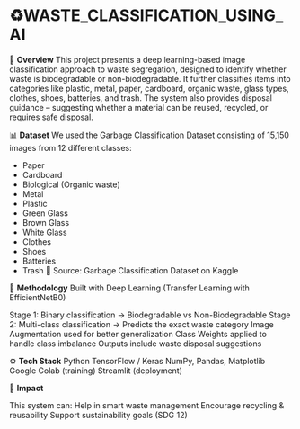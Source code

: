 # ♻️WASTE_CLASSIFICATION_USING_AI

📌 **Overview**
This project presents a deep learning-based image classification approach to waste segregation, designed to identify whether waste is biodegradable or non-biodegradable.
It further classifies items into categories like plastic, metal, paper, cardboard, organic waste, glass types, clothes, shoes, batteries, and trash.
The system also provides disposal guidance – suggesting whether a material can be reused, recycled, or requires safe disposal.

📊 **Dataset**
We used the Garbage Classification Dataset consisting of 15,150 images from 12 different classes:
- Paper
- Cardboard
- Biological (Organic waste)
- Metal
- Plastic
- Green Glass
- Brown Glass
- White Glass
- Clothes
- Shoes
- Batteries
- Trash
📂 Source: Garbage Classification Dataset on Kaggle

🧠 **Methodology**
Built with Deep Learning (Transfer Learning with EfficientNetB0)

Stage 1: Binary classification → Biodegradable vs Non-Biodegradable
Stage 2: Multi-class classification → Predicts the exact waste category
Image Augmentation used for better generalization
Class Weights applied to handle class imbalance
Outputs include waste disposal suggestions

⚙️ **Tech Stack**
Python 
TensorFlow / Keras
NumPy, Pandas, Matplotlib
Google Colab (training)
Streamlit (deployment)

🌱 **Impact**

This system can:
Help in smart waste management
Encourage recycling & reusability
Support sustainability goals (SDG 12)

